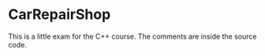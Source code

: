 # CarRepairShop

This is a little exam for the C++ course.
The comments are inside the source code.
